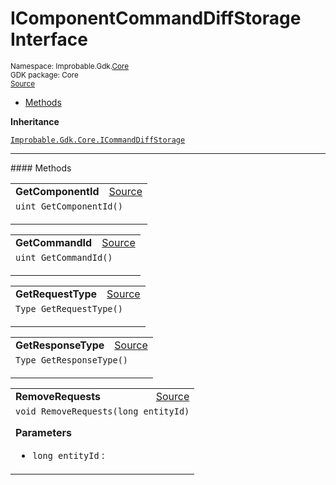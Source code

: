 
# IComponentCommandDiffStorage Interface
<sup>
Namespace: Improbable.Gdk.<a href="{{urlRoot}}/api/core-index">Core</a><br/>
GDK package: Core<br/>
<a href="https://www.github.com/spatialos/gdk-for-unity/blob/180a1fc2/workers/unity/Packages/io.improbable.gdk.core/Worker/DiffStorage.cs/#L25">Source</a>
<style>
a code {
                    padding: 0em 0.25em!important;
}
code {
                    background-color: #ffffff!important;
}
</style>
</sup>
<nav id="pageToc" class="page-toc"><ul><li><a href="#methods">Methods</a>
</ul></nav>



</p>

<b>Inheritance</b>

<code><a href="{{urlRoot}}/api/core/i-command-diff-storage">Improbable.Gdk.Core.ICommandDiffStorage</a></code>











</p>
<hr style="width:100%; border-top-color:#d8d8d8" />
#### Methods


</p>




<table width="100%">
    <tr>
        <td style="border-right:none"><a id="getcomponentid"></a><b>GetComponentId</b></td>
        <td style="border-left:none; text-align:right"><a href="https://www.github.com/spatialos/gdk-for-unity/blob/180a1fc2/workers/unity/Packages/io.improbable.gdk.core/Worker/DiffStorage.cs/#L27">Source</a></td>
    </tr>
    <tr>
        <td colspan="2">
<code>uint GetComponentId()</code></p>






</td>
    </tr>
</table>


<table width="100%">
    <tr>
        <td style="border-right:none"><a id="getcommandid"></a><b>GetCommandId</b></td>
        <td style="border-left:none; text-align:right"><a href="https://www.github.com/spatialos/gdk-for-unity/blob/180a1fc2/workers/unity/Packages/io.improbable.gdk.core/Worker/DiffStorage.cs/#L28">Source</a></td>
    </tr>
    <tr>
        <td colspan="2">
<code>uint GetCommandId()</code></p>






</td>
    </tr>
</table>


<table width="100%">
    <tr>
        <td style="border-right:none"><a id="getrequesttype"></a><b>GetRequestType</b></td>
        <td style="border-left:none; text-align:right"><a href="https://www.github.com/spatialos/gdk-for-unity/blob/180a1fc2/workers/unity/Packages/io.improbable.gdk.core/Worker/DiffStorage.cs/#L30">Source</a></td>
    </tr>
    <tr>
        <td colspan="2">
<code>Type GetRequestType()</code></p>






</td>
    </tr>
</table>


<table width="100%">
    <tr>
        <td style="border-right:none"><a id="getresponsetype"></a><b>GetResponseType</b></td>
        <td style="border-left:none; text-align:right"><a href="https://www.github.com/spatialos/gdk-for-unity/blob/180a1fc2/workers/unity/Packages/io.improbable.gdk.core/Worker/DiffStorage.cs/#L31">Source</a></td>
    </tr>
    <tr>
        <td colspan="2">
<code>Type GetResponseType()</code></p>






</td>
    </tr>
</table>


<table width="100%">
    <tr>
        <td style="border-right:none"><a id="removerequests-long"></a><b>RemoveRequests</b></td>
        <td style="border-left:none; text-align:right"><a href="https://www.github.com/spatialos/gdk-for-unity/blob/180a1fc2/workers/unity/Packages/io.improbable.gdk.core/Worker/DiffStorage.cs/#L33">Source</a></td>
    </tr>
    <tr>
        <td colspan="2">
<code>void RemoveRequests(long entityId)</code></p>



</p>

<b>Parameters</b>

<ul>
<li><code>long entityId</code> : </li>
</ul>





</td>
    </tr>
</table>





